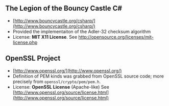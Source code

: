 The Legion of the Bouncy Castle C#
----------------------------------
* [http://www.bouncycastle.org/csharp/](http://www.bouncycastle.org/csharp/)
* Provided the implementaiton of the Adler-32 checksum algorithm
* License: **MIT X11 License**. See http://opensource.org/licenses/mit-license.php

OpenSSL Project
---------------
* [http://www.openssl.org/](http://www.openssl.org/)
* Definition of PEM kinds was grabbed from OpenSSL source code; more precisely from 
`openssl/crypto/pem/pem.h`.
* License: **OpenSSL License** (Apache-like) See [http://www.openssl.org/source/license.html](http://www.openssl.org/source/license.html)
